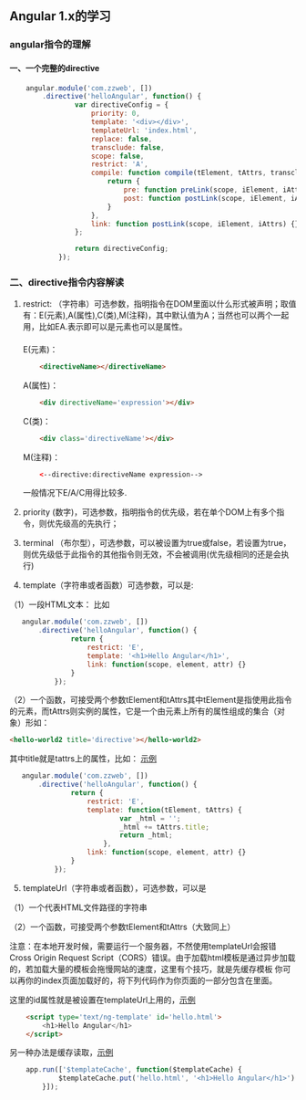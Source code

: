 ## Angular 1.x的学习


### angular指令的理解

#### 一、一个完整的directive  

```javascript
	angular.module('com.zzweb', [])
		.directive('helloAngular', function() {
				var directiveConfig = {
					priority: 0,
					template: '<div></div>',
					templateUrl: 'index.html',
					replace: false,
					transclude: false,
					scope: false,
					restrict: 'A',
					compile: function compile(tElement, tAttrs, transclude) {
						return {
							pre: function preLink(scope, iElement, iAttrs, controller) {},
							post: function postLink(scope, iElement, iAttrs, controller) {}
						}
					},
					link: function postLink(scope, iElement, iAttrs) {}
				};

				return directiveConfig;
			});
```

### 二、directive指令内容解读  

1. restrict: 
   （字符串）可选参数，指明指令在DOM里面以什么形式被声明；取值有：E(元素),A(属性),C(类),M(注释)，其中默认值为A；当然也可以两个一起用，比如EA.表示即可以是元素也可以是属性。  
   ####
	E(元素)：
	```html
		<directiveName></directiveName> 
	``` 
	A(属性)：
	```html
		<div directiveName='expression'></div>  
	```
	C(类)： 
	```html
		<div class='directiveName'></div>
	```  
	M(注释)：
	```html
		<--directive:directiveName expression-->
	```  
	一般情况下E/A/C用得比较多.
	
2. priority 
(数字)，可选参数，指明指令的优先级，若在单个DOM上有多个指令，则优先级高的先执行；

3. terminal 
（布尔型），可选参数，可以被设置为true或false，若设置为true，则优先级低于此指令的其他指令则无效，不会被调用(优先级相同的还是会执行)  

4. template（字符串或者函数）可选参数，可以是:  

（1）一段HTML文本： 比如

 ```javascript
 	angular.module('com.zzweb', [])
 		.directive('helloAngular', function() {
				return {
					restrict: 'E',
					template: '<h1>Hello Angular</h1>',
					link: function(scope, element, attr) {}
				}
 			});
 ```

 （2）一个函数，可接受两个参数tElement和tAttrs其中tElement是指使用此指令的元素，而tAttrs则实例的属性，它是一个由元素上所有的属性组成的集合（对象）形如：

```html
<hello-world2 title='directive'></hello-world2> 
``` 

  其中title就是tattrs上的属性，比如： [示例](http://jsbin.com/kayokezuyo/edit?html,js,output)     


 ```javascript
 	angular.module('com.zzweb', [])
 		.directive('helloAngular', function() {
				return {
					restrict: 'E',
					template: function(tElement, tAttrs) {
							var _html = '';
							_html += tAttrs.title;
							return _html;
						},
					link: function(scope, element, attr) {}
				}
 			});
 ```
5. templateUrl（字符串或者函数），可选参数，可以是

（1）一个代表HTML文件路径的字符串

（2）一个函数，可接受两个参数tElement和tAttrs（大致同上）

注意：在本地开发时候，需要运行一个服务器，不然使用templateUrl会报错 Cross Origin Request Script（CORS）错误。由于加载html模板是通过异步加载的，若加载大量的模板会拖慢网站的速度，这里有个技巧，就是先缓存模板
你可以再你的index页面加载好的，将下列代码作为你页面的一部分包含在里面。

这里的id属性就是被设置在templateUrl上用的，[示例](http://jsbin.com/gewujaziki/edit?html,js,output)

```html
	<script type='text/ng-template' id='hello.html'> 
		<h1>Hello Angular</h1>
	</script>
```

另一种办法是缓存读取，[示例](http://jsbin.com/gewujaziki/1/edit?html,js,output)

```javascript
	app.run(['$templateCache', function($templateCache) {
			$templateCache.put('hello.html', '<h1>Hello Angular</h1>')
		}]);
```


 